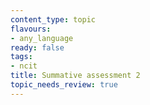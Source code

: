 ```yaml
---
content_type: topic
flavours:
- any_language
ready: false
tags:
- ncit
title: Summative assessment 2
topic_needs_review: true
---
```


